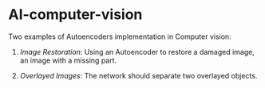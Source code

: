 # AI-computer-vision

Two examples of Autoencoders implementation in Computer vision: 

1) _Image Restoration_: Using an Autoencoder to restore a damaged image, an image with a missing part. 

2) _Overlayed Images_: The network should separate two overlayed objects.
